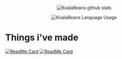 </p>
<p align="center">
  <img align="center" src="https://github-readme-stats.vercel.app/api?username=KoalaBeans&show_icons=true&theme=tokyonight&show_icons=true" alt="KoalaBeans github stats">
</p>
<p align="center">
  <img align="center" src="https://github-readme-stats.vercel.app/api/top-langs/?username=KoalaBeans&theme=tokyonight&layout=compact" alt="KoalaBeans Language Usage">
</p>

# Things i've made
[![ReadMe Card](https://github-readme-stats.vercel.app/api/pin/?username=KoalaBeans&repo=Dark-Discord&theme=tokyonight)](https://github.com/KoalaBeans/Dark-Discord)
[![ReadMe Card](https://github-readme-stats.vercel.app/api/pin/?username=KoalaBeans&repo=KoalaCogs&theme=tokyonight)](https://github.com/KoalaBeans/KoalaCogs)
<!--
**KoalaBeans/KoalaBeans** is a ✨ _special_ ✨ repository because its `README.md` (this file) appears on your GitHub profile.

Here are some ideas to get you started:

🔭 I’m currently working on a Discord Theme...
- 🌱 I’m currently learning how to code...
- 👯 I’m looking to collaborate on ...
- 🤔 I’m looking for help with ...
- 💬 Ask me about ...
- 📫 How to reach me: ...
- 😄 Pronouns: ...
- ⚡ Fun fact: ...
-->
